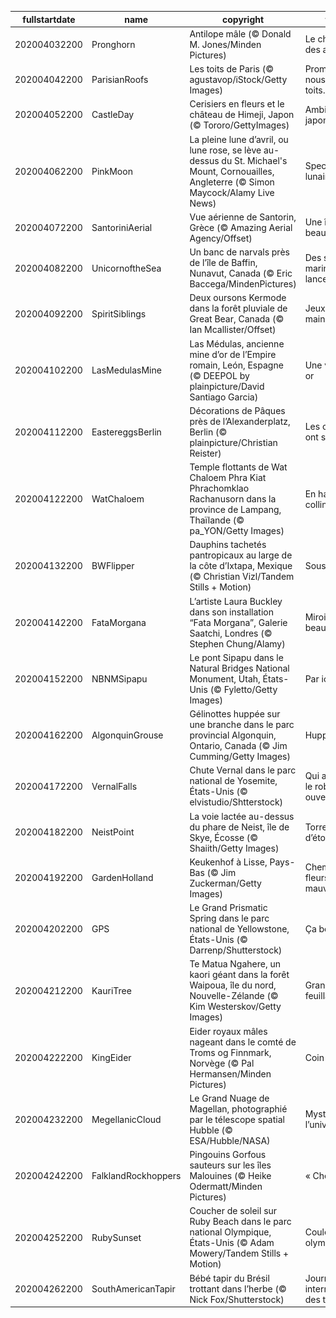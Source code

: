 |fullstartdate|name|copyright|title|image|
|--|--|--|--|--|
202004032200|Pronghorn|Antilope mâle (© Donald M. Jones/Minden Pictures)|Le chemin des antilopes|![](/fr-FR/2020/04/202004032200Pronghorn.jpg)|
202004042200|ParisianRoofs|Les toits de Paris (© agustavop/iStock/Getty Images)|Promenons-nous, sur les toits…|![](/fr-FR/2020/04/202004042200ParisianRoofs.jpg)|
202004052200|CastleDay|Cerisiers en fleurs et le château de Himeji, Japon (© Tororo/GettyImages)|Ambiance japonisante|![](/fr-FR/2020/04/202004052200CastleDay.jpg)|
202004062200|PinkMoon|La pleine lune d’avril, ou lune rose, se lève au-dessus du St. Michael's Mount, Cornouailles, Angleterre (© Simon Maycock/Alamy Live News)|Spectacle lunaire|![](/fr-FR/2020/04/202004062200PinkMoon.jpg)|
202004072200|SantoriniAerial|Vue aérienne de Santorin, Grèce (© Amazing Aerial Agency/Offset)|Une île de beauté|![](/fr-FR/2020/04/202004072200SantoriniAerial.jpg)|
202004082200|UnicornoftheSea|Un banc de narvals près de l’île de Baffin, Nunavut, Canada (© Eric Baccega/MindenPictures)|Des sous-marins à lance ?|![](/fr-FR/2020/04/202004082200UnicornoftheSea.jpg)|
202004092200|SpiritSiblings|Deux oursons Kermode dans la forêt pluviale de Great Bear, Canada (© Ian Mcallister/Offset)|Jeux de mains…|![](/fr-FR/2020/04/202004092200SpiritSiblings.jpg)|
202004102200|LasMedulasMine|Las Médulas, ancienne mine d’or de l’Empire romain, León, Espagne (© DEEPOL by plainpicture/David Santiago Garcia)|Une vue en or|![](/fr-FR/2020/04/202004102200LasMedulasMine.jpg)|
202004112200|EastereggsBerlin|Décorations de Pâques près de l’Alexanderplatz, Berlin (© plainpicture/Christian Reister)|Les cloches ont sonné !|![](/fr-FR/2020/04/202004112200EastereggsBerlin.jpg)|
202004122200|WatChaloem|Temple flottants de Wat Chaloem Phra Kiat Phrachomklao Rachanusorn dans la province de Lampang, Thaïlande (© pa_YON/Getty Images)|En haut de la colline|![](/fr-FR/2020/04/202004122200WatChaloem.jpg)|
202004132200|BWFlipper|Dauphins tachetés pantropicaux au large de la côte d’Ixtapa, Mexique (© Christian Vizl/Tandem Stills + Motion)|Sous l’océan|![](/fr-FR/2020/04/202004132200BWFlipper.jpg)|
202004142200|FataMorgana|L’artiste Laura Buckley dans son installation “Fata Morgana”, Galerie Saatchi, Londres (© Stephen Chung/Alamy)|Miroir, mon beau miroir|![](/fr-FR/2020/04/202004142200FataMorgana.jpg)|
202004152200|NBNMSipapu|Le pont Sipapu dans le Natural Bridges National Monument, Utah, États-Unis (© Fyletto/Getty Images)|Par ici !|![](/fr-FR/2020/04/202004152200NBNMSipapu.jpg)|
202004162200|AlgonquinGrouse|Gélinottes huppée sur une branche dans le parc provincial Algonquin, Ontario, Canada (© Jim Cumming/Getty Images)|Huppée !|![](/fr-FR/2020/04/202004162200AlgonquinGrouse.jpg)|
202004172200|VernalFalls|Chute Vernal dans le parc national de Yosemite, États-Unis (© elvistudio/Shtterstock)|Qui a laissé le robinet ouvert ?|![](/fr-FR/2020/04/202004172200VernalFalls.jpg)|
202004182200|NeistPoint|La voie lactée au-dessus du phare de Neist, île de Skye, Écosse (© Shaiith/Getty Images)|Torrent d’étoiles|![](/fr-FR/2020/04/202004182200NeistPoint.jpg)|
202004192200|GardenHolland|Keukenhof à Lisse, Pays-Bas (© Jim Zuckerman/Getty Images)|Chemin de fleurs mauves|![](/fr-FR/2020/04/202004192200GardenHolland.jpg)|
202004202200|GPS|Le Grand Prismatic Spring dans le parc national de Yellowstone, États-Unis (© Darrenp/Shutterstock)|Ça bout !|![](/fr-FR/2020/04/202004202200GPS.jpg)|
202004212200|KauriTree|Te Matua Ngahere, un kaori géant dans la forêt Waipoua, île du nord, Nouvelle-Zélande (© Kim Westerskov/Getty Images)|Grand-père feuillage|![](/fr-FR/2020/04/202004212200KauriTree.jpg)|
202004222200|KingEider|Eider royaux mâles nageant dans le comté de Troms og Finnmark, Norvège (© Pal Hermansen/Minden Pictures)|Coin coin|![](/fr-FR/2020/04/202004222200KingEider.jpg)|
202004232200|MegellanicCloud|Le Grand Nuage de Magellan, photographié par le télescope spatial Hubble (© ESA/Hubble/NASA)|Mystères de l’univers|![](/fr-FR/2020/04/202004232200MegellanicCloud.jpg)|
202004242200|FalklandRockhoppers|Pingouins Gorfous sauteurs sur les îles Malouines (© Heike Odermatt/Minden Pictures)|« Cheese ! »|![](/fr-FR/2020/04/202004242200FalklandRockhoppers.jpg)|
202004252200|RubySunset|Coucher de soleil sur Ruby Beach dans le parc national Olympique, États-Unis (© Adam Mowery/Tandem Stills + Motion)|Couleurs olympiques|![](/fr-FR/2020/04/202004252200RubySunset.jpg)|
202004262200|SouthAmericanTapir|Bébé tapir du Brésil trottant dans l’herbe (© Nick Fox/Shutterstock)|Journée internationale des tapirs|![](/fr-FR/2020/04/202004262200SouthAmericanTapir.jpg)|
